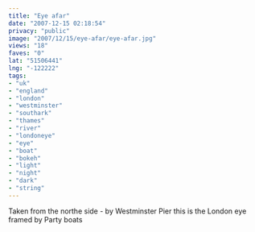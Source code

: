 ```yaml
---
title: "Eye afar"
date: "2007-12-15 02:18:54"
privacy: "public"
image: "2007/12/15/eye-afar/eye-afar.jpg"
views: "18"
faves: "0"
lat: "51506441"
lng: "-122222"
tags:
- "uk"
- "england"
- "london"
- "westminster"
- "southark"
- "thames"
- "river"
- "londoneye"
- "eye"
- "boat"
- "bokeh"
- "light"
- "night"
- "dark"
- "string"
---
```

Taken from the northe side - by Westminster Pier this is the London eye framed by Party boats
